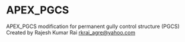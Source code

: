 # APEX_PGCS
APEX_PGCS modification for permanent gully control structure (PGCS)
Created by Rajesh Kumar Rai
rkrai_agre@yahoo.com
